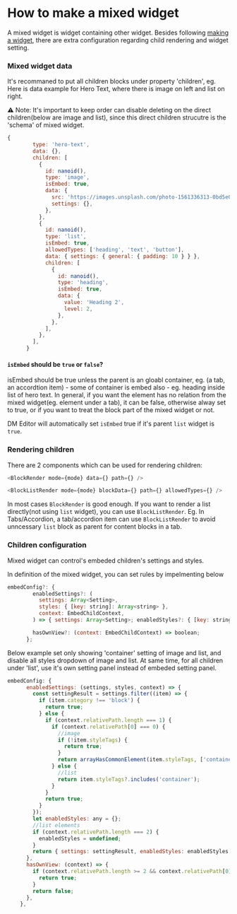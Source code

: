 # How to make a mixed widget

A mixed widget is widget containing other widget. Besides following [making a widget](./how-to-make-widget.md), there are extra configuration regarding child rendering and widget setting.


### Mixed widget data

It's recommaned to put all children blocks under property 'children', eg. Here is data example for Hero Text, where there is image on left and list on right.

⚠️ Note: It's important to keep order can disable deleting on the direct children(below are image and list), since this direct children strucutre is the 'schema' of mixed widget.

```javascript
{
        type: 'hero-text',
        data: {},
        children: [
          {
            id: nanoid(),
            type: 'image',
            isEmbed: true,
            data: {
              src: 'https://images.unsplash.com/photo-1561336313-0bd5e0b27ec8?q=80&w=2940&auto=format&fit=crop&ixlib=rb-4.0.3&ixid=M3wxMjA3fDB8MHxwaG90by1wYWdlfHx8fGVufDB8fHx8fA%3D%3D',
              settings: {},
            },
          },
          {
            id: nanoid(),
            type: 'list',
            isEmbed: true,
            allowedTypes: ['heading', 'text', 'button'],
            data: { settings: { general: { padding: 10 } } },
            children: [
              {
                id: nanoid(),
                type: 'heading',
                isEmbed: true,
                data: {
                  value: 'Heading 2',
                  level: 2,
                },
              },
            ],
          },
        ],
      }
```

#### `isEmbed` should be `true` or `false`?
isEmbed should be true unless the parent is an gloabl container, eg. (a tab, an accordtion item) - some of container is embed also - eg. heading inside list of hero text. In general, if you want the element has no relation from the mixed widget(eg. element under a tab), it can be false, otherwise alway set to true, or if you want to treat the block part of the mixed widget or not.

DM Editor will automatically set `isEmbed` true if it's parent `list` widget is `true`.

### Rendering children

There are 2 components which can be used for rendering children:

```javascript
<BlockRender mode={mode} data={} path={} />

<BlockListRender mode={mode} blockData={} path={} allowedTypes={} />
```

In most cases `BlockRender` is good enough. If you want to render a list directly(not using `list` widget), you can use `BlockListRender`. Eg. In Tabs/Accordion, a tab/accordion item can use `BlockListRender` to avoid unncessary `list` block as parent for content blocks in a tab.

### Children configuration
Mixed widget can control's embeded children's settings and styles.

In definition of the mixed widget, you can set rules by impelmenting below
```javascript
embedConfig?: {
        enabledSettings?: (
          settings: Array<Setting>,
          styles: { [key: string]: Array<string> },
          context: EmbedChildContext,
        ) => { settings: Array<Setting>; enabledStyles?: { [key: string]: Array<string> } };

        hasOwnView?: (context: EmbedChildContext) => boolean;
      };

```

Below example set only showing 'container' setting of image and list, and disable all styles dropdown of image and list. At same time, for all children under 'list', use it's own setting panel instead of embeded setting panel.


```javascript
embedConfig: {
      enabledSettings: (settings, styles, context) => {
        const settingResult = settings.filter((item) => {
          if (item.category !== 'block') {
            return true;
          } else {
            if (context.relativePath.length === 1) {
              if (context.relativePath[0] === 0) {
                //image
                if (!item.styleTags) {
                  return true;
                }
                return arrayHasCommonElement(item.styleTags, ['container']);
              } else {
                //list
                return item.styleTags?.includes('container');
              }
            }
            return true;
          }
        });
        let enabledStyles: any = {};
        //list elements
        if (context.relativePath.length === 2) {
          enabledStyles = undefined;
        }
        return { settings: settingResult, enabledStyles: enabledStyles };
      },
      hasOwnView: (context) => {
        if (context.relativePath.length >= 2 && context.relativePath[0] === 1) {
          return true;
        }
        return false;
      },
    },
```
